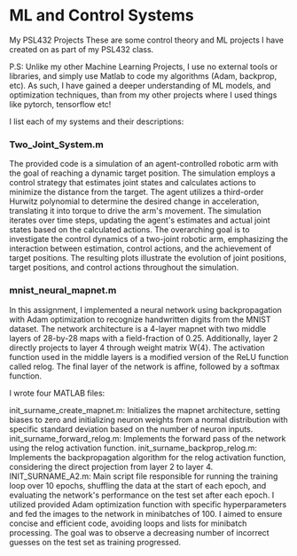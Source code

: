 # ML and Control Systems
My PSL432 Projects
These are some control theory and ML projects I have created on as part of my PSL432 class.

P.S: Unlike my other Machine Learning Projects, I use no external tools or libraries, and simply use Matlab to code my algorithms (Adam, backprop, etc).
As such, I have gained a deeper understanding of ML models, and optimization techniques, than from my other projects where I used things like pytorch, tensorflow etc!

I list each of my systems and their descriptions:

### Two_Joint_System.m
  
The provided code is a simulation of an agent-controlled robotic arm with the goal of reaching a dynamic target position. The simulation employs a control strategy that estimates joint states and calculates actions to minimize the distance from the target. The agent utilizes a third-order Hurwitz polynomial to determine the desired change in acceleration, translating it into torque to drive the arm's movement. The simulation iterates over time steps, updating the agent's estimates and actual joint states based on the calculated actions. The overarching goal is to investigate the control dynamics of a two-joint robotic arm, emphasizing the interaction between estimation, control actions, and the achievement of target positions. The resulting plots illustrate the evolution of joint positions, target positions, and control actions throughout the simulation.

### mnist_neural_mapnet.m

In this assignment, I implemented a neural network using backpropagation with Adam optimization to recognize handwritten digits from the MNIST dataset. The network architecture is a 4-layer mapnet with two middle layers of 28-by-28 maps with a field-fraction of 0.25. Additionally, layer 2 directly projects to layer 4 through weight matrix W{4}. The activation function used in the middle layers is a modified version of the ReLU function called relog. The final layer of the network is affine, followed by a softmax function.

I wrote four MATLAB files:

init_surname_create_mapnet.m: Initializes the mapnet architecture, setting biases to zero and initializing neuron weights from a normal distribution with specific standard deviation based on the number of neuron inputs.
init_surname_forward_relog.m: Implements the forward pass of the network using the relog activation function.
init_surname_backprop_relog.m: Implements the backpropagation algorithm for the relog activation function, considering the direct projection from layer 2 to layer 4.
INIT_SURNAME_A2.m: Main script file responsible for running the training loop over 10 epochs, shuffling the data at the start of each epoch, and evaluating the network's performance on the test set after each epoch.
I utilized provided Adam optimization function with specific hyperparameters and fed the images to the network in minibatches of 100. I aimed to ensure concise and efficient code, avoiding loops and lists for minibatch processing. The goal was to observe a decreasing number of incorrect guesses on the test set as training progressed.
